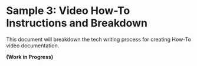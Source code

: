 # Sample 3: Video How-To Instructions and Breakdown
This document will breakdown the tech writing process for creating How-To video documentation.

**(Work in Progress)** 
